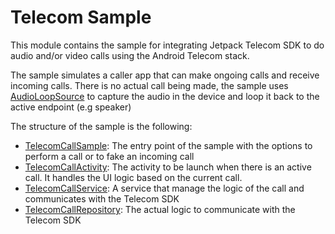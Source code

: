 # Telecom Sample

This module contains the sample for integrating Jetpack Telecom SDK to do audio and/or video calls
using the Android Telecom stack.

The sample simulates a caller app that can make ongoing calls and receive incoming calls. There is
no actual call being made, the sample uses [AudioLoopSource](https://github.com/android/platform-samples/blob/14d464a7c2613e808024f12b2d1c23be15368f4e/samples/connectivity/audio/src/main/java/com/example/platform/connectivity/audio/datasource/AudioLoopSource.kt)
to capture the audio in the device and loop it back to the active endpoint (e.g speaker)

The structure of the sample is the following:

- [TelecomCallSample](src/main/java/com/example/platform/connectivity/telecom/TelecomCallSample.kt):
The entry point of the sample with the options to perform a call or to fake an incoming call
- [TelecomCallActivity](src/main/java/com/example/platform/connectivity/telecom/call/TelecomCallActivity.kt):
The activity to be launch when there is an active call. It handles the UI logic based on the current call.
- [TelecomCallService](src/main/java/com/example/platform/connectivity/telecom/call/TelecomCallService.kt):
A service that manage the logic of the call and communicates with the Telecom SDK
- [TelecomCallRepository](src/main/java/com/example/platform/connectivity/telecom/model/TelecomCallRepository.kt):
The actual logic to communicate with the Telecom SDK

